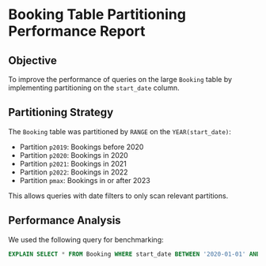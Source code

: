 # Booking Table Partitioning Performance Report

## Objective
To improve the performance of queries on the large `Booking` table by implementing partitioning on the `start_date` column.

## Partitioning Strategy
The `Booking` table was partitioned by `RANGE` on the `YEAR(start_date)`:

- Partition `p2019`: Bookings before 2020
- Partition `p2020`: Bookings in 2020
- Partition `p2021`: Bookings in 2021
- Partition `p2022`: Bookings in 2022
- Partition `pmax`: Bookings in or after 2023

This allows queries with date filters to only scan relevant partitions.

## Performance Analysis

We used the following query for benchmarking:

```sql
EXPLAIN SELECT * FROM Booking WHERE start_date BETWEEN '2020-01-01' AND '2020-12-31';

